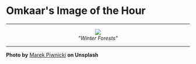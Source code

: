# Omkaar's Image of the Hour

---

<div align="center">

<a href="https://unsplash.com/photos/snowy-mountains-under-a-colorful-twilight-sky-kE1zeGSBJJk">
  <img src="https://images.unsplash.com/photo-1743704458905-9edf92294d7e?crop=entropy&cs=tinysrgb&fit=max&fm=jpg&ixid=M3w3NjA2Nzh8MHwxfHJhbmRvbXx8fHx8fHx8fDE3NTQwOTY0MDB8&ixlib=rb-4.1.0&q=80&w=1080" style="max-width:100%; height:auto;">
</a>

<br>
<i>"Winter Forests"</i>

</div>

---

**Photo by** [Marek Piwnicki](https://unsplash.com/@marekpiwnicki) **on Unsplash**
